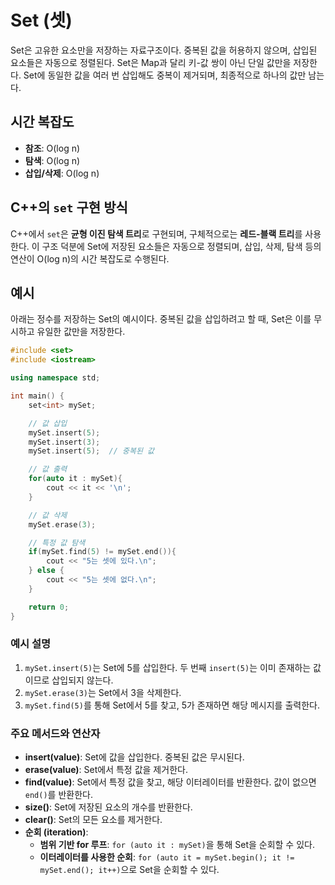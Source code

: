 # Set (셋)

Set은 고유한 요소만을 저장하는 자료구조이다. 중복된 값을 허용하지 않으며, 삽입된 요소들은 자동으로 정렬된다. Set은 Map과 달리 키-값 쌍이 아닌 단일 값만을 저장한다. Set에 동일한 값을 여러 번 삽입해도 중복이 제거되며, 최종적으로 하나의 값만 남는다.

## 시간 복잡도

- **참조**: O(log n)
- **탐색**: O(log n)
- **삽입/삭제**: O(log n)

## C++의 `set` 구현 방식

C++에서 `set`은 **균형 이진 탐색 트리**로 구현되며, 구체적으로는 **레드-블랙 트리**를 사용한다. 이 구조 덕분에 Set에 저장된 요소들은 자동으로 정렬되며, 삽입, 삭제, 탐색 등의 연산이 O(log n)의 시간 복잡도로 수행된다.

## 예시

아래는 정수를 저장하는 Set의 예시이다. 중복된 값을 삽입하려고 할 때, Set은 이를 무시하고 유일한 값만을 저장한다.

```cpp
#include <set>
#include <iostream>

using namespace std;

int main() {
    set<int> mySet;

    // 값 삽입
    mySet.insert(5);
    mySet.insert(3);
    mySet.insert(5);  // 중복된 값

    // 값 출력
    for(auto it : mySet){
        cout << it << '\n';
    }

    // 값 삭제
    mySet.erase(3);

    // 특정 값 탐색
    if(mySet.find(5) != mySet.end()){
        cout << "5는 셋에 있다.\n";
    } else {
        cout << "5는 셋에 없다.\n";
    }

    return 0;
}

```

### 예시 설명

1. `mySet.insert(5)`는 Set에 5를 삽입한다. 두 번째 `insert(5)`는 이미 존재하는 값이므로 삽입되지 않는다.
2. `mySet.erase(3)`는 Set에서 3을 삭제한다.
3. `mySet.find(5)`를 통해 Set에서 5를 찾고, 5가 존재하면 해당 메시지를 출력한다.

### 주요 메서드와 연산자

- **insert(value)**: Set에 값을 삽입한다. 중복된 값은 무시된다.
- **erase(value)**: Set에서 특정 값을 제거한다.
- **find(value)**: Set에서 특정 값을 찾고, 해당 이터레이터를 반환한다. 값이 없으면 `end()`를 반환한다.
- **size()**: Set에 저장된 요소의 개수를 반환한다.
- **clear()**: Set의 모든 요소를 제거한다.
- **순회 (iteration)**:
    - **범위 기반 for 루프**: `for (auto it : mySet)`을 통해 Set을 순회할 수 있다.
    - **이터레이터를 사용한 순회**: `for (auto it = mySet.begin(); it != mySet.end(); it++)`으로 Set을 순회할 수 있다.